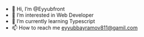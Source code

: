 - 👋 Hi, I’m @Eyyubfront
- 👀 I’m interested in Web Developer
- 🌱 I’m currently learning Typescript
- 📫 How to reach me eyyubbayramov811@gamil.com

